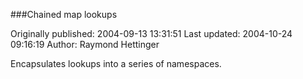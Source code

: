###Chained map lookups

Originally published: 2004-09-13 13:31:51
Last updated: 2004-10-24 09:16:19
Author: Raymond Hettinger

Encapsulates lookups into a series of namespaces.